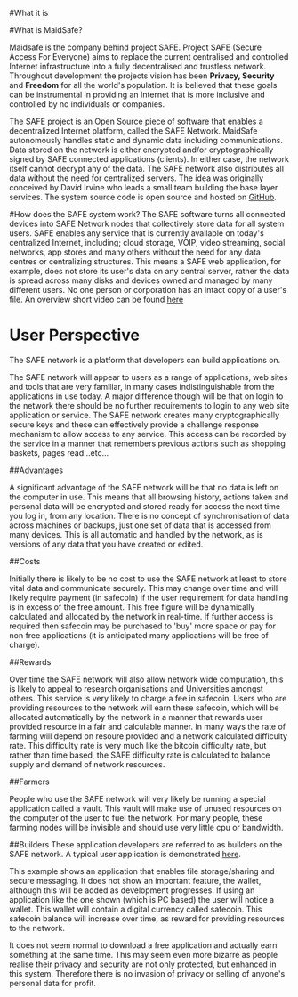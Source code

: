 #What it is

#What is MaidSafe?

Maidsafe is the company behind project SAFE. Project SAFE (Secure Access For Everyone) aims to replace the current centralised and controlled Internet infrastructure into a fully decentralised and trustless network. Throughout development the projects vision has been **Privacy, Security** and **Freedom** for all the world's population. It is believed that these goals can be instrumental in providing an Internet that is more inclusive and controlled by no individuals or companies.

The SAFE project is an Open Source piece of software that enables a decentralized Internet platform, called the SAFE Network. MaidSafe autonomously handles static and dynamic data including communications. Data stored on the network is either encrypted and/or cryptographically signed by SAFE connected applications (clients). In either case, the network itself cannot decrypt any of the data. The SAFE network also distributes all data without the need for centralized servers. The idea was originally conceived by David Irvine who leads a small team building the base layer services. The system source code is open source and hosted on [GitHub](https://github.com/maidsafe).

#How does the SAFE system work?
The SAFE software turns all connected devices into SAFE Network nodes that collectively store data for all system users. SAFE enables any service that is currently available on today's centralized Internet, including; cloud storage, VOIP, video streaming, social networks, app stores and many others without the need for any data centres or centralizing structures. This means a SAFE web application, for example, does not store its user's data on any central server, rather the data is spread across many disks and devices owned and managed by many different users. No one person or corporation has an intact copy of a user's file. An overview short video can be found [here](https://www.youtube.com/watch?v=RdGH40oUVDY)


# User Perspective

The SAFE network is a platform that developers can build applications on.

The SAFE network will appear to users as a range of applications, web sites and tools that are very familiar, in many cases indistinguishable from the applications in use today. A major difference though will be that on login to the network there should be no further requirements to login to any web site application or service. The SAFE network creates many cryptographically secure keys and these can effectively provide a challenge response mechanism to allow access to any service. This access can be recorded by the service in a manner that remembers previous actions such as shopping baskets, pages read...etc...

##Advantages

A significant advantage of the SAFE network will be that no data is left on the computer in use. This means that all browsing history, actions taken and personal data will be encrypted and stored ready for access the next time you log in, from any location. There is no concept of synchronisation of data across machines or backups, just one set of data that is accessed from many devices. This is all automatic and handled by the network, as is versions of any data that you have created or edited.

##Costs

Initially there is likely to be no cost to use the SAFE network at least to store vital data and communicate securely. This may change over time and will likely require payment (in safecoin) if the user requirement for data handling is in excess of the free amount. This free figure will be dynamically calculated and allocated by the network in real-time. If further access is required then safecoin may be purchased to 'buy' more space or pay for non free applications (it is anticipated many applications will be free of charge).

##Rewards

Over time the SAFE network will also allow network wide computation, this is likely to appeal to research organisations and Universities amongst others. This service is very likely to charge a fee in safecoin. Users who are providing resources to the network will earn these safecoin, which will be allocated automatically by the network in a manner that rewards user provided resource in a fair and calculable manner. In many ways the rate of farming will depend on resoure provided and a network calculated difficulty rate. This difficulty rate is very much like the bitcoin difficulty rate, but rather than time based, the SAFE difficulty rate is calculated to balance supply and demand of network resources.

##Farmers

People who use the SAFE network will very likely be running a special application called a vault. This vault will make use of unused resources on the computer of the user to fuel the network. For many people, these farming nodes will be invisible and should use very little cpu or bandwidth.

##Builders
These application developers are referred to as builders on the SAFE network. A typical user application is demonstrated [here](http://blog.maidsafe.net/2014/04/21/safe-network-sample-app-features/).

This example shows an application that enables file storage/sharing and secure messaging. It does not show an important feature, the wallet, although this will be added as development progresses. If using an application like the one shown (which is PC based) the user will notice a wallet. This wallet will contain a digital currency called safecoin. This safecoin balance will increase over time, as reward for providing resources to the network.

It does not seem normal to download a free application and actually earn something at the same time. This may seem even more bizarre as people realise their privacy and security are not only protected, but enhanced in this system. Therefore there is no invasion of privacy or selling of anyone's personal data for profit.

